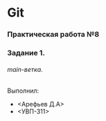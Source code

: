 # Git
### Практическая работа №8
### Задание 1.
###### main-ветка. 

Выполнил:
* <Арефьев Д.А>
* <УВП-311>
